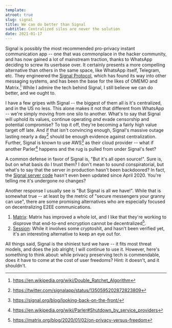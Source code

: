 ```yaml
---
template:
atroot: true
slug: signal
title: We can do better than Signal
subtitle: Centralized silos are never the solution
date: 2021-01-17
---
```


Signal is possibly the most recommended pro-privacy instant
communication app -- one that was commonplace in the hacker community,
and has now gained a lot of mainstream traction, thanks to WhatsApp
deciding to screw its userbase over. It certainly presents a more
compelling alternative than others in the same space, like WhatsApp
itself, Telegram, etc. They engineered the [Signal
Protocol](https://en.wikipedia.org/wiki/Signal_Protocol), which has
found its way into other messaging systems, and has been the base for
the likes of OMEMO and Matrix.[^1] While I admire the tech behind
Signal, I still believe we can do better, and we ought to.

[^1]: https://en.wikipedia.org/wiki/Double_Ratchet_Algorithm

I have a few gripes with Signal -- the biggest of them all is it's
centralized, and in the US no less. This alone makes it not that
different from WhatsApp -- we're simply moving from one silo to another.
What's to say that Signal will uphold its values, continue operating
_and_ evade censorship and potential compromise? To top it off, they're
becoming a fairly high value target off late. And if that isn't
convincing enough, Signal's massive outage lasting nearly a day[^2]
should be enough evidence against centralization. Further, Signal is
known to use AWS[^3] as their cloud provider -- what if another
Parler[^4] happens and the rug is pulled from under Signal's feet?

[^2]: https://twitter.com/signalapp/status/1350595202872823809
[^3]: https://signal.org/blog/looking-back-on-the-front/
[^4]: https://en.wikipedia.org/wiki/Parler#Shutdown_by_service_providers

A common defense in favor of Signal is, "But it's all open source!".
Sure is, but on what basis do I trust them? I don't mean to sound
conspiratorial, but what's to say that the server in production hasn't
been backdoored? In fact, the [Signal server
code](https://github.com/signalapp/Signal-Server) hasn't even been
updated since April 2020. You're telling me it's undergone _no_ changes?

Another response I usually see is "But Signal is all we have!". While
that is somewhat true -- at least by the metric of "secure messengers
your granny can use", there are some promising alternatives who are
especially focused on decentralizing E2EE communications.

1. [Matrix](https://matrix.org): Matrix has improved a whole lot, and I
   like that they're working to disprove that end-to-end encryption
   cannot be decentralized[^5].
2. [Session](https://getsession.org): While it involves some cryptoshit,
   and hasn't been verified yet, it's an interesting alternative to keep
   an eye out for.

[^5]: https://matrix.org/blog/2020/01/02/on-privacy-versus-freedom

All things said, Signal is the shiniest turd we have -- it fits most
threat models, and does the job alright; I will continue to use it.
However, here's something to think about: while privacy preserving tech
is commendable, does it have to come at the cost of user freedoms? Hint:
it doesn't, and it shouldn't.
